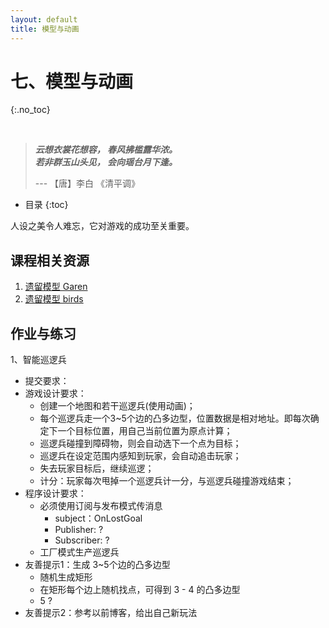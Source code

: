 ```yaml
---
layout: default
title: 模型与动画
---
```


# 七、模型与动画
{:.no_toc}

&nbsp;

> **_云想衣裳花想容， 春风拂槛露华浓。_**  
> **_若非群玉山头见， 会向瑶台月下逢。_**  
>   
> --- 【唐】李白 《清平调》

* 目录
{:toc}

人设之美令人难忘，它对游戏的成功至关重要。

## 课程相关资源

1. [遗留模型 Garen](https://github.com/pmlpml/unity3d-learning/raw/ex-animatior/zips/Garen.zip)
2. [遗留模型 birds](https://github.com/pmlpml/unity3d-learning/raw/ex-animatior/zips/dexsoft-birds.zip)

## 作业与练习

1、智能巡逻兵

* 提交要求：
* 游戏设计要求：
    - 创建一个地图和若干巡逻兵(使用动画)；
    - 每个巡逻兵走一个3~5个边的凸多边型，位置数据是相对地址。即每次确定下一个目标位置，用自己当前位置为原点计算；
    - 巡逻兵碰撞到障碍物，则会自动选下一个点为目标；
    - 巡逻兵在设定范围内感知到玩家，会自动追击玩家；
    - 失去玩家目标后，继续巡逻；
    - 计分：玩家每次甩掉一个巡逻兵计一分，与巡逻兵碰撞游戏结束；
* 程序设计要求：
    - 必须使用订阅与发布模式传消息
        - subject：OnLostGoal
        - Publisher: ?
        - Subscriber: ?
    - 工厂模式生产巡逻兵
* 友善提示1：生成 3~5个边的凸多边型
    - 随机生成矩形
    - 在矩形每个边上随机找点，可得到 3 - 4 的凸多边型
    - 5 ?
* 友善提示2：参考以前博客，给出自己新玩法